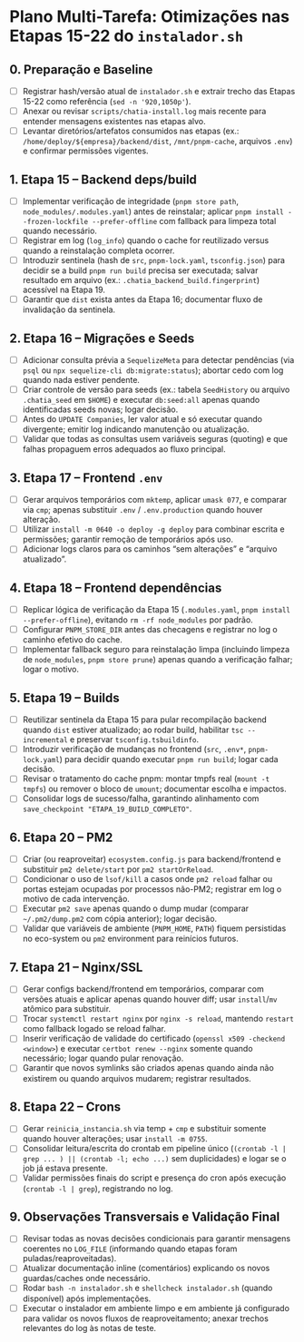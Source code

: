 # Plano Multi-Tarefa: Otimizações nas Etapas 15-22 do `instalador.sh`

## 0. Preparação e Baseline
- [ ] Registrar hash/versão atual de `instalador.sh` e extrair trecho das Etapas 15-22 como referência (`sed -n '920,1050p'`).
- [ ] Anexar ou revisar `scripts/chatia-install.log` mais recente para entender mensagens existentes nas etapas alvo.
- [ ] Levantar diretórios/artefatos consumidos nas etapas (ex.: `/home/deploy/${empresa}/backend/dist`, `/mnt/pnpm-cache`, arquivos `.env`) e confirmar permissões vigentes.

## 1. Etapa 15 – Backend deps/build
- [ ] Implementar verificação de integridade (`pnpm store path`, `node_modules/.modules.yaml`) antes de reinstalar; aplicar `pnpm install --frozen-lockfile --prefer-offline` com fallback para limpeza total quando necessário.
- [ ] Registrar em log (`log_info`) quando o cache for reutilizado versus quando a reinstalação completa ocorrer.
- [ ] Introduzir sentinela (hash de `src`, `pnpm-lock.yaml`, `tsconfig.json`) para decidir se a build `pnpm run build` precisa ser executada; salvar resultado em arquivo (ex.: `.chatia_backend_build.fingerprint`) acessível na Etapa 19.
- [ ] Garantir que `dist` exista antes da Etapa 16; documentar fluxo de invalidação da sentinela.

## 2. Etapa 16 – Migrações e Seeds
- [ ] Adicionar consulta prévia a `SequelizeMeta` para detectar pendências (via `psql` ou `npx sequelize-cli db:migrate:status`); abortar cedo com log quando nada estiver pendente.
- [ ] Criar controle de versão para seeds (ex.: tabela `SeedHistory` ou arquivo `.chatia_seed` em `$HOME`) e executar `db:seed:all` apenas quando identificadas seeds novas; logar decisão.
- [ ] Antes do `UPDATE Companies`, ler valor atual e só executar quando divergente; emitir log indicando manutenção ou atualização.
- [ ] Validar que todas as consultas usem variáveis seguras (quoting) e que falhas propaguem erros adequados ao fluxo principal.

## 3. Etapa 17 – Frontend `.env`
- [ ] Gerar arquivos temporários com `mktemp`, aplicar `umask 077`, e comparar via `cmp`; apenas substituir `.env` / `.env.production` quando houver alteração.
- [ ] Utilizar `install -m 0640 -o deploy -g deploy` para combinar escrita e permissões; garantir remoção de temporários após uso.
- [ ] Adicionar logs claros para os caminhos “sem alterações” e “arquivo atualizado”.

## 4. Etapa 18 – Frontend dependências
- [ ] Replicar lógica de verificação da Etapa 15 (`.modules.yaml`, `pnpm install --prefer-offline`), evitando `rm -rf node_modules` por padrão.
- [ ] Configurar `PNPM_STORE_DIR` antes das checagens e registrar no log o caminho efetivo do cache.
- [ ] Implementar fallback seguro para reinstalação limpa (incluindo limpeza de `node_modules`, `pnpm store prune`) apenas quando a verificação falhar; logar o motivo.

## 5. Etapa 19 – Builds
- [ ] Reutilizar sentinela da Etapa 15 para pular recompilação backend quando `dist` estiver atualizado; ao rodar build, habilitar `tsc --incremental` e preservar `tsconfig.tsbuildinfo`.
- [ ] Introduzir verificação de mudanças no frontend (`src`, `.env*`, `pnpm-lock.yaml`) para decidir quando executar `pnpm run build`; logar cada decisão.
- [ ] Revisar o tratamento do cache pnpm: montar tmpfs real (`mount -t tmpfs`) ou remover o bloco de `umount`; documentar escolha e impactos.
- [ ] Consolidar logs de sucesso/falha, garantindo alinhamento com `save_checkpoint "ETAPA_19_BUILD_COMPLETO"`.

## 6. Etapa 20 – PM2
- [ ] Criar (ou reaproveitar) `ecosystem.config.js` para backend/frontend e substituir `pm2 delete/start` por `pm2 startOrReload`.
- [ ] Condicionar o uso de `lsof/kill` a casos onde `pm2 reload` falhar ou portas estejam ocupadas por processos não-PM2; registrar em log o motivo de cada intervenção.
- [ ] Executar `pm2 save` apenas quando o dump mudar (comparar `~/.pm2/dump.pm2` com cópia anterior); logar decisão.
- [ ] Validar que variáveis de ambiente (`PNPM_HOME`, `PATH`) fiquem persistidas no eco-system ou `pm2` environment para reinícios futuros.

## 7. Etapa 21 – Nginx/SSL
- [ ] Gerar configs backend/frontend em temporários, comparar com versões atuais e aplicar apenas quando houver diff; usar `install`/`mv` atômico para substituir.
- [ ] Trocar `systemctl restart nginx` por `nginx -s reload`, mantendo `restart` como fallback logado se reload falhar.
- [ ] Inserir verificação de validade do certificado (`openssl x509 -checkend <window>`) e executar `certbot renew --nginx` somente quando necessário; logar quando pular renovação.
- [ ] Garantir que novos symlinks são criados apenas quando ainda não existirem ou quando arquivos mudarem; registrar resultados.

## 8. Etapa 22 – Crons
- [ ] Gerar `reinicia_instancia.sh` via temp + `cmp` e substituir somente quando houver alterações; usar `install -m 0755`.
- [ ] Consolidar leitura/escrita do crontab em pipeline único (`(crontab -l | grep ... ) || (crontab -l; echo ...)` sem duplicidades) e logar se o job já estava presente.
- [ ] Validar permissões finais do script e presença do cron após execução (`crontab -l | grep`), registrando no log.

## 9. Observações Transversais e Validação Final
- [ ] Revisar todas as novas decisões condicionais para garantir mensagens coerentes no `LOG_FILE` (informando quando etapas foram puladas/reaproveitadas).
- [ ] Atualizar documentação inline (comentários) explicando os novos guardas/caches onde necessário.
- [ ] Rodar `bash -n instalador.sh` e `shellcheck instalador.sh` (quando disponível) após implementações.
- [ ] Executar o instalador em ambiente limpo e em ambiente já configurado para validar os novos fluxos de reaproveitamento; anexar trechos relevantes do log às notas de teste.
